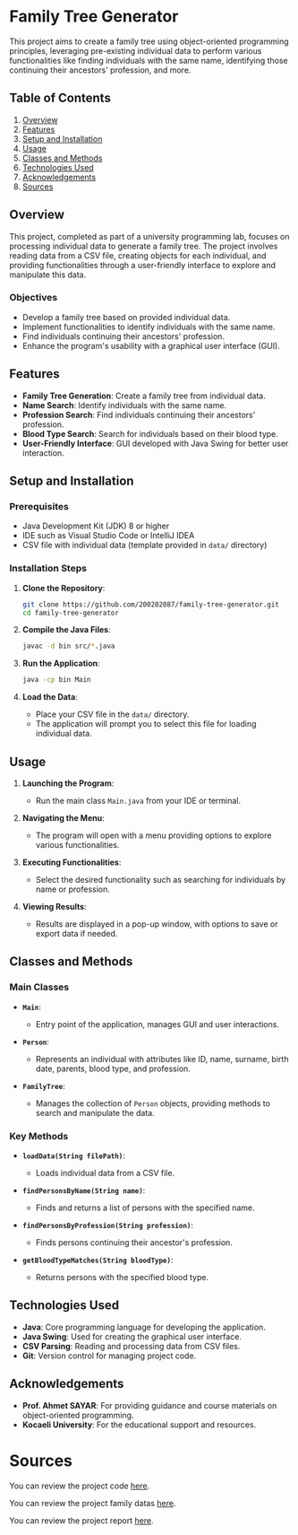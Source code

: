 # Family Tree Generator

This project aims to create a family tree using object-oriented programming principles, leveraging pre-existing individual data to perform various functionalities like finding individuals with the same name, identifying those continuing their ancestors' profession, and more.

## Table of Contents

1. [Overview](#overview)
2. [Features](#features)
3. [Setup and Installation](#setup-and-installation)
4. [Usage](#usage)
5. [Classes and Methods](#classes-and-methods)
6. [Technologies Used](#technologies-used)
7. [Acknowledgements](#acknowledgements)
8. [Sources](#sources)

## Overview

This project, completed as part of a university programming lab, focuses on processing individual data to generate a family tree. The project involves reading data from a CSV file, creating objects for each individual, and providing functionalities through a user-friendly interface to explore and manipulate this data.

### Objectives

- Develop a family tree based on provided individual data.
- Implement functionalities to identify individuals with the same name.
- Find individuals continuing their ancestors' profession.
- Enhance the program's usability with a graphical user interface (GUI).

## Features

- **Family Tree Generation**: Create a family tree from individual data.
- **Name Search**: Identify individuals with the same name.
- **Profession Search**: Find individuals continuing their ancestors' profession.
- **Blood Type Search**: Search for individuals based on their blood type.
- **User-Friendly Interface**: GUI developed with Java Swing for better user interaction.

## Setup and Installation

### Prerequisites

- Java Development Kit (JDK) 8 or higher
- IDE such as Visual Studio Code or IntelliJ IDEA
- CSV file with individual data (template provided in `data/` directory)

### Installation Steps

1. **Clone the Repository**:
    ```bash
    git clone https://github.com/200202087/family-tree-generator.git
    cd family-tree-generator
    ```

2. **Compile the Java Files**:
    ```bash
    javac -d bin src/*.java
    ```

3. **Run the Application**:
    ```bash
    java -cp bin Main
    ```

4. **Load the Data**:
    - Place your CSV file in the `data/` directory.
    - The application will prompt you to select this file for loading individual data.

## Usage

1. **Launching the Program**:
    - Run the main class `Main.java` from your IDE or terminal.

2. **Navigating the Menu**:
    - The program will open with a menu providing options to explore various functionalities.

3. **Executing Functionalities**:
    - Select the desired functionality such as searching for individuals by name or profession.

4. **Viewing Results**:
    - Results are displayed in a pop-up window, with options to save or export data if needed.

## Classes and Methods

### Main Classes

- **`Main`**:
  - Entry point of the application, manages GUI and user interactions.
  
- **`Person`**:
  - Represents an individual with attributes like ID, name, surname, birth date, parents, blood type, and profession.

- **`FamilyTree`**:
  - Manages the collection of `Person` objects, providing methods to search and manipulate the data.

### Key Methods

- **`loadData(String filePath)`**:
  - Loads individual data from a CSV file.

- **`findPersonsByName(String name)`**:
  - Finds and returns a list of persons with the specified name.

- **`findPersonsByProfession(String profession)`**:
  - Finds persons continuing their ancestor's profession.

- **`getBloodTypeMatches(String bloodType)`**:
  - Returns persons with the specified blood type.

## Technologies Used

- **Java**: Core programming language for developing the application.
- **Java Swing**: Used for creating the graphical user interface.
- **CSV Parsing**: Reading and processing data from CSV files.
- **Git**: Version control for managing project code.

## Acknowledgements

- **Prof. Ahmet SAYAR**: For providing guidance and course materials on object-oriented programming.
- **Kocaeli University**: For the educational support and resources.

# Sources

You can review the project code [here](Main.java).

You can review the project family datas [here](/data).

You can review the project report [here](FamilyTreeRep.pdf).
